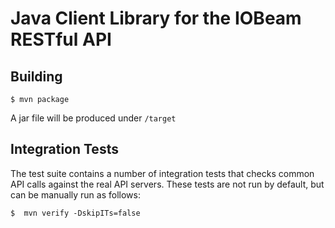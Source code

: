 # Java Client Library for the IOBeam RESTful API #



## Building ##

```$ mvn package```

A jar file will be produced under ```/target```

## Integration Tests ##

The test suite contains a number of integration tests that checks common API 
calls against the real API servers. These tests are not run by default, but can
be manually run as follows:

```$  mvn verify -DskipITs=false```